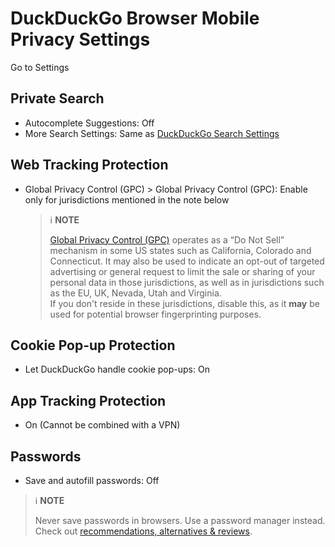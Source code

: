 # DuckDuckGo Browser Mobile Privacy Settings

Go to Settings



## Private Search
- Autocomplete Suggestions: Off
- More Search Settings: Same as [DuckDuckGo Search Settings](https://github.com/StellarSand/privacy-settings/blob/main/Privacy%20Settings/DuckDuckGo-Search.md)



## Web Tracking Protection
- Global Privacy Control (GPC) > Global Privacy Control (GPC): Enable only for jurisdictions mentioned in the note below
  > :information_source: **NOTE**
  >
  > [Global Privacy Control (GPC)](https://globalprivacycontrol.org/) operates as a “Do Not Sell” mechanism in some US states such as California, Colorado and Connecticut. It may also be used to indicate an opt-out of targeted advertising or general request to limit the sale or sharing of your personal data in those jurisdictions, as well as in jurisdictions such as the EU, UK, Nevada, Utah and Virginia.
  > <br>If you don't reside in these jurisdictions, disable this, as it **may** be used for potential browser fingerprinting purposes.



## Cookie Pop-up Protection
- Let DuckDuckGo handle cookie pop-ups: On



## App Tracking Protection
- On (Cannot be combined with a VPN)



## Passwords
- Save and autofill passwords: Off

> :information_source: **NOTE**
>
> Never save passwords in browsers. Use a password manager instead. Check out [recommendations, alternatives & reviews](https://github.com/StellarSand/privacy-settings#recommendations-alternatives--reviews).